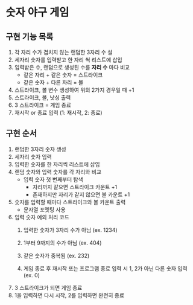 # 숫자 야구 게임

## 구현 기능 목록
1. 각 자리 수가 겹치지 않는 랜덤한 3자리 수 설
2. 세자리 숫자를 입력받고 한 자리 씩 리스트에 삽입
3. 입력받은 수, 랜덤으로 생성된 수를 **자리 수** 마다 비교
    - 같은 자리 + 같은 숫자 = 스트라이크
    - 같은 숫자 + 다른 자리 = 볼
4. 스트라이크, 볼 변수 생성하여 위의 2가지 경우일 때 +1
5. 스트라이크, 볼, 낫싱 출력
6. 3 스트라이크 = 게임 종료
7. 재시작 or 종료 입력 (1: 재시작, 2: 종료)

## 구현 순서
1. 랜덤한 3자리 숫자 생성
2. 세자리 숫자 입력
3. 입력한 숫자를 한 자리씩 리스트에 삽입
4. 랜덤 숫자와 입력 숫자를 각 자리와 비교
   - 입력 숫자 첫 번째부터 탐색
     - 자리까지 같으면 스트라이크 카운트 +1
     - 존재하지만 자리가 같지 않으면 볼 카운트 +1
5. 숫자를 입력할 때마다 스트라이크와 볼 카운트 출력
   - 문자열 포멧팅 사용
6. 입력 숫자 예외 처리 코드
   1. 입력한 숫자가 3자리 수가 아님 (ex. 1234)
      
   2. 1부터 9까지의 수가 아님 (ex. 404)
      
   3. 같은 숫자가 중복됨 (ex. 232)
   4. 게임 종료 후 재시작 또는 프로그램 종료 입력 시 1, 2가 아닌 다른 숫자 입력 (ex. 0)
7. 3 스트라이크가 되면 게임 종료
8. 1을 입력하면 다시 시작, 2를 입력하면 완전히 종료